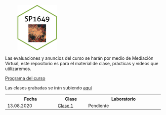 <figure>
  <img src="baseplot.png" width="30%">
</figure>

Las evaluaciones y anuncios del curso se harán por medio de Mediación Virtual, este repositorio es para el material de clase, prácticas y vídeos que utilizaremos. 

[Programa del curso](https://malfaro2.github.io/SP1649-II20/SP1649-Espacial.pdf)

Las clases grabadas se irán subiendo [aquí]() 

<table style="width:100%">
  <tr>
    <th width="15%"> Fecha </th>
    <th width="10%">  Clase </th>
    <th width="25%">  Laboratorio </th>
  </tr>
    <tr>
    <td width="15%"> 13.08.2020 </td>
    <td width="10%">  <a href="SP1649_c01_2020.html">Clase 1</a>  </td>
    <td width="25%">  Pendiente </td>
  </tr>
</table>

